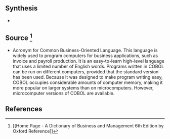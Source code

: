 ## Synthesis
- 
## Source [^1]
- Acronym for Common Business-Oriented Language. This language is widely used to program computers for business applications, such as invoice and payroll production. It is an easy-to-learn high-level language that uses a limited number of English words. Programs written in COBOL can be run on different computers, provided that the standard version has been used. Because it was designed to make program writing easy, COBOL occupies considerable amounts of computer memory, making it more popular on larger systems than on microcomputers. However, microcomputer versions of COBOL are available.
## References

[^1]: [[Home Page - A Dictionary of Business and Management 6th Edition by Oxford Reference]]